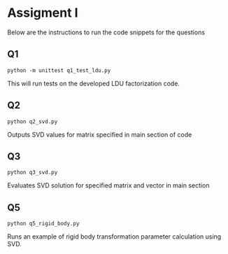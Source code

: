 # Assigment I

Below are the instructions to run the code snippets for the questions

## Q1

```
python -m unittest q1_test_ldu.py
```

This will run tests on the developed LDU factorization code.

## Q2

```
python q2_svd.py
```

Outputs SVD values for matrix specified in main section of code

## Q3

```
python q3_svd.py
```

Evaluates SVD  solution for specified matrix and vector in main section

## Q5

```
python q5_rigid_body.py
```

Runs an example of rigid body transformation parameter calculation using SVD.

